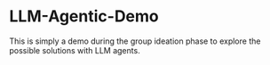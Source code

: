 # LLM-Agentic-Demo
This is simply a demo during the group ideation phase to explore the possible solutions with LLM agents.
